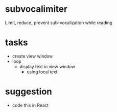 # subvocalimiter
Limit, reduce, prevent sub-vocalization while reading

# tasks
* create view window
* loop
    * display text in view window
        * using local text

# suggestion
* code this in React
